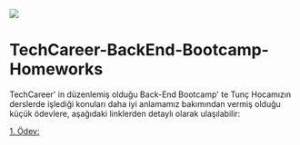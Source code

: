 <img src="https://www.kariyer.net/kariyer-rehberi/wp-content/uploads/2021/05/logo.png"></img>

# TechCareer-BackEnd-Bootcamp-Homeworks

TechCareer' in düzenlemiş olduğu Back-End Bootcamp' te Tunç Hocamızın derslerde işlediği konuları daha iyi anlamamız bakımından vermiş olduğu küçük ödevlere, aşağıdaki linklerden detaylı olarak ulaşılabilir:

<a href="https://github.com/goknkaya/TechCareer-BackEnd-Bootcamp-Homeworks/tree/main/%C3%96dev1">1. Ödev: </a>
